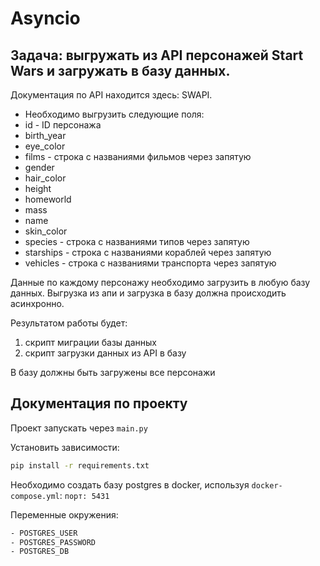# Asyncio

## **Задача**: выгружать из API персонажей Start Wars и загружать в базу данных.
Документация по API находится здесь: SWAPI.

- Необходимо выгрузить cледующие поля:
- id - ID персонажа
- birth_year
- eye_color
- films - строка с названиями фильмов через запятую
- gender
- hair_color
- height
- homeworld
- mass
- name
- skin_color
- species - строка с названиями типов через запятую
- starships - строка с названиями кораблей через запятую
- vehicles - строка с названиями транспорта через запятую  

Данные по каждому персонажу необходимо загрузить в любую базу данных.
Выгрузка из апи и загрузка в базу должна происходить асинхронно.


Результатом работы будет:

1. скрипт миграции базы данных
2. скрипт загрузки данных из API в базу  

В базу должны быть загружены все персонажи

## Документация по проекту

Проект запускать через `main.py`

Установить зависимости:

```bash
pip install -r requirements.txt
```

Необходимо создать базу postgres в docker, используя `docker-compose.yml`: 
`порт: 5431` 

Переменные окружения:

```bash
- POSTGRES_USER
- POSTGRES_PASSWORD
- POSTGRES_DB
```
